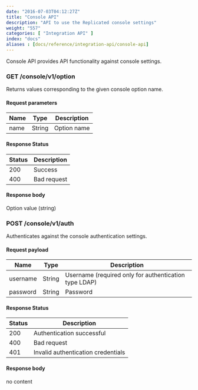 ```yaml
---
date: "2016-07-03T04:12:27Z"
title: "Console API"
description: "API to use the Replicated console settings"
weight: "557"
categories: [ "Integration API" ]
index: "docs"
aliases : [docs/reference/integration-api/console-api]
---
```


Console API provides API functionality against console settings.

### GET /console/v1/option

Returns values corresponding to the given console option name.

#### Request parameters

| Name | Type | Description |
|---|---|---|
| name | String | Option name |

#### Response Status

| Status | Description |
|---|---|
| 200 | Success | 
| 400 | Bad request |

#### Response body

Option value (string)

### POST /console/v1/auth

Authenticates against the console authentication settings.

#### Request payload

| Name | Type | Description |
|---|---|---|
| username | String | Username (required only for authentication type LDAP) |
| password | String | Password |

#### Response Status

| Status | Description |
|---|---|
| 200 | Authentication successful |
| 400 | Bad request |
| 401 | Invalid authentication credentials |

#### Response body

no content
